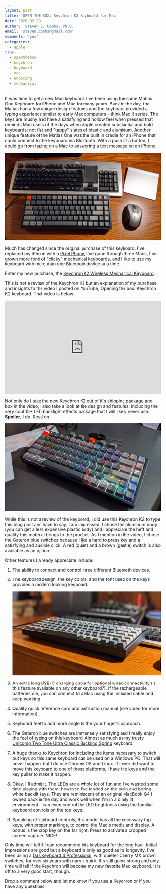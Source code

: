 ```yaml
---
layout: post
title: 'OPEN THE BOX: Keychron K2 keyboard for Mac'
date: 2020-02-29
author: 'Steven B. Combs, Ph.D.'
email: 'steven.combs@gmail.com'
comments: 'yes'
categories:
  - apple
tags:
  - openthebox
  - keychron
  - keyboard
  - mac
  - unboxing
  - mechanical
---
```


It was time to get a new Mac keyboard. I've been using the same Matias One Keyboard for iPhone and Mac for many years. Back in the day, the Matias had a few unique design features and the keyboard provided a typing experience similar to early Mac computers - think Mac II series. The keys are mushy and have a satisfying and hollow feel when pressed that reminds Mac users of the days when Apple created substantial and bold keyboards; not flat and "tappy" slates of plastic and aluminum. Another unique feature of the Matias One was the built in cradle for an iPhone that could connect to the keyboard via Bluetooth. With a push of a button, I could go from typing on a Mac to answering a text message on an iPhone.

![IMAGE OF MATIAS AND K2](/images/posts/2020-02-29-keychron-unboxing/matias-and-keychron.jpg)

Much has changed since the original purchase of this keyboard. I've replaced my iPhone with a [Pixel Phone](https://www.pixelpowerpodcast.com), I've gone through three Macs, I've grown more fond of "clicky" mechanical keyboards, and I like to use my keyboard with more than one Bluetooth device at a time.

Enter my new purchase, the [Keychron K2 Wireless Mechanical Keyboard](https://www.keychron.com/products/keychron-k2-wireless-mechanical-keyboard).

This is not a review of the Keychron K2 but an explanation of my purchase and insights to the video I posted on YouTube, Opening the box: Keychron K2 keyboard. That video is below:

<div style="position:relative;padding-top:56.25%;">
  <p><iframe src="https://www.youtube.com/embed/A7R0HIG7nR0" frameborder="0" allowfullscreen style="position:absolute;top:0;left:0;width:100%;height:100%;"></iframe></p>
</div>

Not only do I take the new Keychron K2 out of it's shipping package and box in the video, I also take a look at the design and features; including the very cool 15+ LED backlight effects package that I will likely never use. **Spoiler**, I do. Read on.

![K2 LEDs](/images/posts/2020-02-29-keychron-unboxing/keycron-k2-leds.jpg)

While this is not a review of the keyboard, I did use this Keychron K2 to type this blog post and have to say, I am impressed. I chose the aluminum body (you can get a less expensive plastic body) and I appreciate the heft and quality this material brings to the product. As I mention in the video, I chose the Gateron blue switches because I like a hard to press key and a satisfying and audible click. A red (quiet) and a brown (gentle) switch is also available as an option.

Other features I already appreciate include:

1. The ability to connect and control three different Bluetooth devices.
2. The keyboard design, the key colors, and the font used on the keys provides a modern looking keyboard.

    ![Keychron K2 Keyboard](/images/posts/2020-02-29-keychron-unboxing/keycron-k2.jpg)

2. An extra long USB-C charging cable for optional wired connectivity (is this feature available on any other keyboard?). If the rechargeable batteries die, you can connect to a Mac using the included cable and keep working.
3. Quality quick reference card and instruction manual (see video for more information).
4. Keyboard feet to add more angle to the your finger's approach.
5. The Gateron blue switches are immensely satisfying and I really enjoy the feel of typing on this keyboard. Almost as much as my trusty [Unicomp Two Tone Ultra Classic Buckling Spring](https://www.stevencombs.com/gadgets/2017/07/09/relive-80s-with-unicomp-keyboard.html) keyboard.
6. A huge thanks to Keychron for including the items necessary to switch out keys so this same keyboard can be used on a Windows PC. That will never happen, but I do use Chrome OS and Linux. If I ever did want to move this keyboard to one of those platforms, I have the keys and the key puller to make it happen.
7. Okay. I'll admit it. The LEDs are a whole lot of fun and I've wasted some time playing with them; however, I've landed on the plain and boring white backlit keys. They are reminiscent of an original MacBook G4 I owned back in the day and work well when I'm in a dimly lit environment. I can even control the LED brightness using the familiar keyboard controls on the top keys.
8. Speaking of keyboard controls, this model has all the necessary top keys, with proper markings, to control the Mac's media and display. A bonus is the crop key on the far right. Press to activate a cropped screen capture. NICE!

Only time will tell if I can recommend this keyboard for the long haul. Initial impressions are good but a keyboard is only as good as its longevity. I've been using a [Das Keyboard 4 Professional](https://amzn.to/2I9e2vC), with quieter Cherry MX brown switches, for over six years with nary a quirk. It's still going strong and only time will tell if the Keychron will become my new favorite Mac keyboard. It is off to a very good start, though.

Drop a comment below and let me know if you use a Keychron or if you have any questions.
